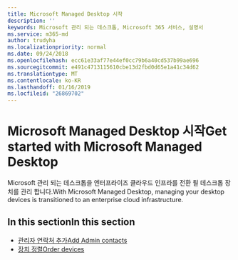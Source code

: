 ```yaml
---
title: Microsoft Managed Desktop 시작
description: ''
keywords: Microsoft 관리 되는 데스크톱, Microsoft 365 서비스, 설명서
ms.service: m365-md
author: trudyha
ms.localizationpriority: normal
ms.date: 09/24/2018
ms.openlocfilehash: ecc61e33af77e44ef0cc79b6a40cd537b99ae696
ms.sourcegitcommit: e491c4713115610cbe13d2fbd0d65e1a41c34d62
ms.translationtype: MT
ms.contentlocale: ko-KR
ms.lasthandoff: 01/16/2019
ms.locfileid: "26869702"
---
```

# <a name="get-started-with-microsoft-managed-desktop"></a><span data-ttu-id="13263-103">Microsoft Managed Desktop 시작</span><span class="sxs-lookup"><span data-stu-id="13263-103">Get started with Microsoft Managed Desktop</span></span>

<span data-ttu-id="13263-104">Microsoft 관리 되는 데스크톱을 엔터프라이즈 클라우드 인프라를 전환 될 데스크톱 장치를 관리 합니다.</span><span class="sxs-lookup"><span data-stu-id="13263-104">With Microsoft Managed Desktop, managing your desktop devices is transitioned to an enterprise cloud infrastructure.</span></span> 

## <a name="in-this-section"></a><span data-ttu-id="13263-105">In this section</span><span class="sxs-lookup"><span data-stu-id="13263-105">In this section</span></span>

- [<span data-ttu-id="13263-106">관리자 연락처 추가</span><span class="sxs-lookup"><span data-stu-id="13263-106">Add Admin contacts</span></span>](add-admin-contacts.md)
- [<span data-ttu-id="13263-107">장치 정렬</span><span class="sxs-lookup"><span data-stu-id="13263-107">Order devices</span></span>](devices.md)
